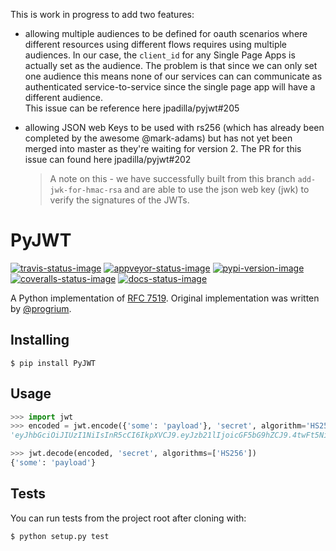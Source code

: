 This is work in progress to add two features:
 - allowing multiple audiences to be defined for oauth scenarios where different resources using different flows
   requires using multiple audiences. In our case, the `client_id` for any Single Page 
   Apps is actually set as the audience. The problem is that since we can only set one audience this means none of our services can 
   can communicate as authenticated service-to-service since the single page app will have a different audience.   
   This issue can be reference here jpadilla/pyjwt#205

 - allowing JSON web Keys to be used with rs256 (which has already been completed by the awesome @mark-adams) but has not yet been 
   merged into master as they're waiting for version 2. The PR for this issue can found here jpadilla/pyjwt#202
   > A note on this - we have successfully built from this branch `add-jwk-for-hmac-rsa` and are able to use the json web key (jwk) 
     to verify the signatures of the JWTs. 



# PyJWT

[![travis-status-image]][travis]
[![appveyor-status-image]][appveyor]
[![pypi-version-image]][pypi]
[![coveralls-status-image]][coveralls]
[![docs-status-image]][docs]

A Python implementation of [RFC 7519][jwt-spec].
Original implementation was written by [@progrium][progrium].

## Installing

```
$ pip install PyJWT
```

## Usage

```python
>>> import jwt
>>> encoded = jwt.encode({'some': 'payload'}, 'secret', algorithm='HS256')
'eyJhbGciOiJIUzI1NiIsInR5cCI6IkpXVCJ9.eyJzb21lIjoicGF5bG9hZCJ9.4twFt5NiznN84AWoo1d7KO1T_yoc0Z6XOpOVswacPZg'

>>> jwt.decode(encoded, 'secret', algorithms=['HS256'])
{'some': 'payload'}
```

## Tests

You can run tests from the project root after cloning with:

```
$ python setup.py test
```

[travis-status-image]: https://secure.travis-ci.org/jpadilla/pyjwt.svg?branch=master
[travis]: http://travis-ci.org/jpadilla/pyjwt?branch=master
[appveyor-status-image]: https://ci.appveyor.com/api/projects/status/h8nt70aqtwhht39t?svg=true
[appveyor]: https://ci.appveyor.com/project/jpadilla/pyjwt
[pypi-version-image]: https://img.shields.io/pypi/v/pyjwt.svg
[pypi]: https://pypi.python.org/pypi/pyjwt
[coveralls-status-image]: https://coveralls.io/repos/jpadilla/pyjwt/badge.svg?branch=master
[coveralls]: https://coveralls.io/r/jpadilla/pyjwt?branch=master
[docs-status-image]: https://readthedocs.org/projects/pyjwt/badge/?version=latest
[docs]: http://pyjwt.readthedocs.org
[jwt-spec]: https://tools.ietf.org/html/rfc7519
[progrium]: https://github.com/progrium

